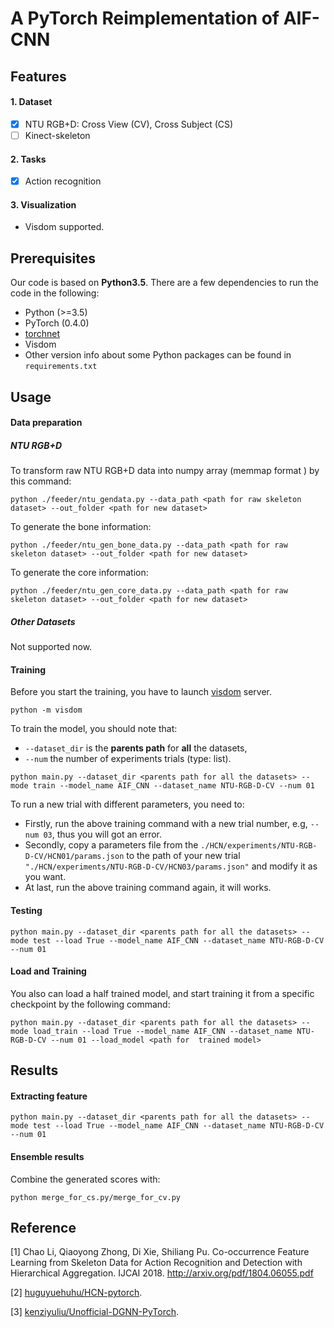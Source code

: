 # A PyTorch Reimplementation of AIF-CNN

## Features
#### 1. Dataset
- [x] NTU RGB+D: Cross View (CV), Cross Subject (CS)
- [ ] Kinect-skeleton

#### 2. Tasks
- [x] Action recognition

#### 3. Visualization
- Visdom supported.

## Prerequisites
Our code is based on **Python3.5**. There are a few dependencies to run the code in the following:
- Python (>=3.5)
- PyTorch (0.4.0)
- [torchnet](https://github.com/pytorch/tnt)
- Visdom
- Other version info about some Python packages can be found in `requirements.txt`

## Usage
#### Data preparation
##### NTU RGB+D
To transform raw NTU RGB+D data into numpy array (memmap format ) by this command:
```commandline
python ./feeder/ntu_gendata.py --data_path <path for raw skeleton dataset> --out_folder <path for new dataset>
```
To generate the bone information:
```commandline
python ./feeder/ntu_gen_bone_data.py --data_path <path for raw skeleton dataset> --out_folder <path for new dataset>
```
To generate the core information:
```commandline
python ./feeder/ntu_gen_core_data.py --data_path <path for raw skeleton dataset> --out_folder <path for new dataset>
```
##### Other Datasets
Not supported now.
#### Training
Before you start the training, you have to launch [visdom](https://github.com/facebookresearch/visdom) server.
```commandline
python -m visdom
```


To train the model, you should note that:
 - ```--dataset_dir``` is the **parents path** for **all** the datasets, 
 - ``` --num ``` the number of experiments trials (type: list).
```commandline
python main.py --dataset_dir <parents path for all the datasets> --mode train --model_name AIF_CNN --dataset_name NTU-RGB-D-CV --num 01
```
To run a new trial with different parameters, you need to: 
- Firstly, run the above training command with a new trial number, e.g, ```--num 03```, thus you will got an error.
- Secondly, copy a  parameters file from the ```./HCN/experiments/NTU-RGB-D-CV/HCN01/params.json``` to the path of your new trial ```"./HCN/experiments/NTU-RGB-D-CV/HCN03/params.json"``` and modify it as you want.
- At last, run the above training command again, it will works.

#### Testing
```commandline
python main.py --dataset_dir <parents path for all the datasets> --mode test --load True --model_name AIF_CNN --dataset_name NTU-RGB-D-CV --num 01
```

#### Load and Training 
You also can load a half trained model, and start training it from a specific checkpoint by the following command:
```commandline
python main.py --dataset_dir <parents path for all the datasets> --mode load_train --load True --model_name AIF_CNN --dataset_name NTU-RGB-D-CV --num 01 --load_model <path for  trained model>
```

## Results

#### Extracting feature
```commandline
python main.py --dataset_dir <parents path for all the datasets> --mode test --load True --model_name AIF_CNN --dataset_name NTU-RGB-D-CV --num 01
```

#### Ensemble results
Combine the generated scores with:
```commandline
python merge_for_cs.py/merge_for_cv.py
```

## Reference
[1] Chao Li, Qiaoyong Zhong, Di Xie, Shiliang Pu. Co-occurrence Feature Learning from Skeleton Data for Action Recognition and Detection with Hierarchical Aggregation. IJCAI 2018. http://arxiv.org/pdf/1804.06055.pdf

[2] [huguyuehuhu/HCN-pytorch](https://github.com/huguyuehuhu/HCN-pytorch).

[3] [kenziyuliu/Unofficial-DGNN-PyTorch](https://github.com/kenziyuliu/Unofficial-DGNN-PyTorch).
